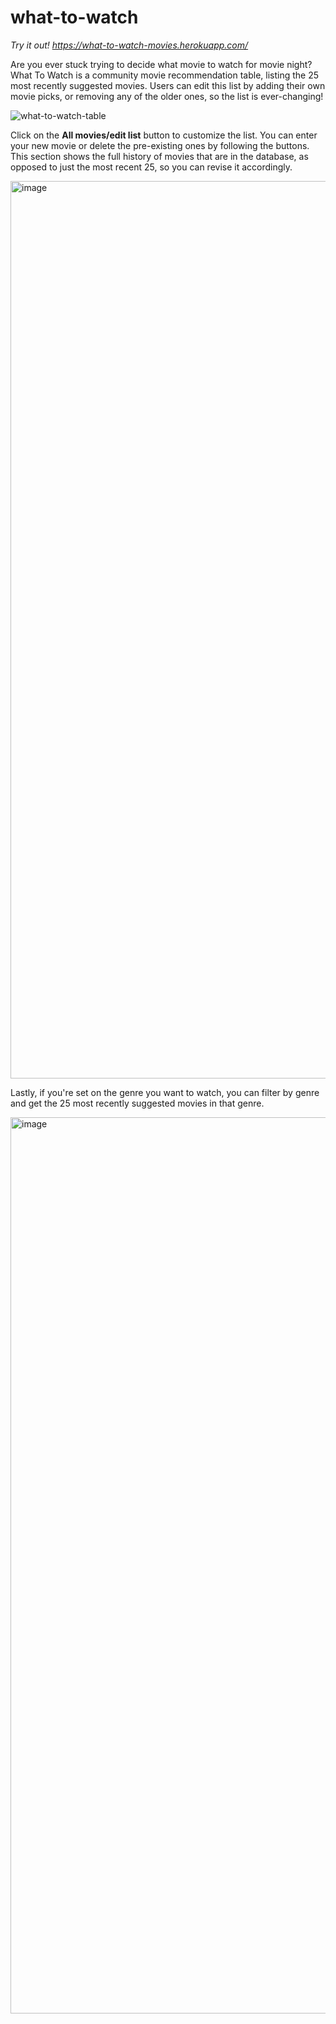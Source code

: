 # what-to-watch

*Try it out! https://what-to-watch-movies.herokuapp.com/*

Are you ever stuck trying to decide what movie to watch for movie night? What To Watch is a community movie recommendation table, listing
the 25 most recently suggested movies. Users can edit this list by adding their own movie picks, or removing any of the older ones, so 
the list is ever-changing! 

![what-to-watch-table](https://user-images.githubusercontent.com/77180971/167945617-aa25dcb1-bbc6-4657-8e63-5da4ec7805bc.gif)

Click on the **All movies/edit list** button to customize the list. You can enter your new movie or delete the pre-existing ones by following 
the buttons. This section shows the full history of movies that are in the database, as opposed to just the most recent 25, so you can revise
it accordingly.

<img width="1436" alt="image" src="https://user-images.githubusercontent.com/77180971/167945806-529364c1-96c6-4b72-ad54-247d66dd0fcb.png">

Lastly, if you're set on the genre you want to watch, you can filter by genre and get the 25 most recently suggested movies in that genre.

<img width="1434" alt="image" src="https://user-images.githubusercontent.com/77180971/167945900-9c22dcc9-0262-44c4-9796-46daf4a70e06.png">
